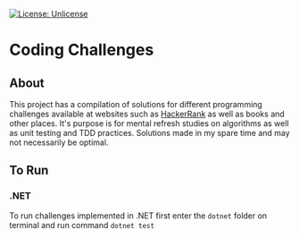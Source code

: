 [![License: Unlicense](https://img.shields.io/badge/license-Unlicense-blue.svg)](http://unlicense.org/)

# Coding Challenges

## About

This project has a compilation of solutions for different programming challenges available at websites such as [HackerRank](https://www.hackerrank.com/) as well as books and other places. It's purpose is for mental refresh studies on algorithms as well as unit testing and TDD practices. Solutions made in my spare time and may not necessarily be optimal.

## To Run

### .NET

To run challenges implemented in .NET first enter the `dotnet` folder on terminal and run command `dotnet test`

